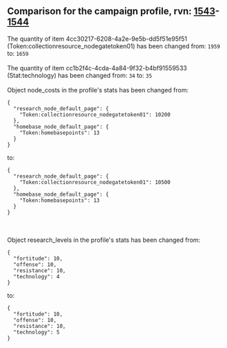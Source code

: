 ## Comparison for the campaign profile, rvn: [1543](https://github.com/PRO100KatYT/FortniteProfileRevisions/tree/main/profiles/campaign/1543%20campaign.json)-[1544](https://github.com/PRO100KatYT/FortniteProfileRevisions/tree/main/profiles/campaign/1544%20campaign.json)

The quantity of item 4cc30217-6208-4a2e-9e5b-dd5f51e95f51 (Token:collectionresource_nodegatetoken01) has been changed from: `1959` to: `1659`
<br><br>
The quantity of item cc1b2f4c-4cda-4a84-9f32-b4bf91559533 (Stat:technology) has been changed from: `34` to: `35`
<br><br>
Object node_costs in the profile's stats has been changed from:

```
{
  "research_node_default_page": {
    "Token:collectionresource_nodegatetoken01": 10200
  },
  "homebase_node_default_page": {
    "Token:homebasepoints": 13
  }
}
```

to:

```
{
  "research_node_default_page": {
    "Token:collectionresource_nodegatetoken01": 10500
  },
  "homebase_node_default_page": {
    "Token:homebasepoints": 13
  }
}
```

<br><br>
Object research_levels in the profile's stats has been changed from:

```
{
  "fortitude": 10,
  "offense": 10,
  "resistance": 10,
  "technology": 4
}
```

to:

```
{
  "fortitude": 10,
  "offense": 10,
  "resistance": 10,
  "technology": 5
}
```

<br><br>
